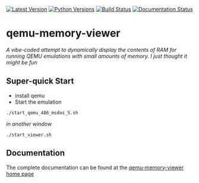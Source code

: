 [![Latest Version](https://img.shields.io/pypi/v/qemu-memory-viewer?label=pypi-version&logo=python&style=plastic)](https://pypi.org/project/qemu-memory-viewer/)
[![Python Versions](https://img.shields.io/python/required-version-toml?tomlFilePath=https%3A%2F%2Fraw.githubusercontent.com%2Fjlmcgraw%2Fqemu-memory-viewer%2Fmain%2Fpyproject.toml&style=plastic&logo=python&label=python-versions)](https://www.python.org/)
[![Build Status](https://github.com/jlmcgraw/qemu-memory-viewer/actions/workflows/main.yml/badge.svg)](https://github.com/jlmcgraw/qemu-memory-viewer/actions/workflows/main.yml)
[![Documentation Status](https://github.com/jlmcgraw/qemu-memory-viewer/actions/workflows/docs.yml/badge.svg)](https://jlmcgraw.github.io/qemu-memory-viewer/)

# qemu-memory-viewer

_A vibe-coded attempt to dynamically display the contents of RAM for running QEMU emulations with small amounts of memory.
I just thought it might be fun_


## Super-quick Start
- install qemu
- Start the emulation

```commandline
./start_qemu_486_msdos_5.sh
```

_in another window_
```commandline
./start_viewer.sh
```

## Documentation

The complete documentation can be found at the
[qemu-memory-viewer home page](https://jlmcgraw.github.io/qemu-memory-viewer)

